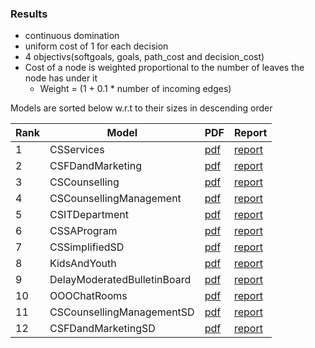 ### Results
- continuous domination
- uniform cost of 1 for each decision
- 4 objectivs(softgoals, goals, path_cost and decision_cost)
- Cost of a node is weighted proportional to the number of leaves the node has under it
  - Weight = (1 + 0.1 * number of incoming edges)

Models are sorted below w.r.t to their sizes in descending order

| Rank | Model | PDF |Report |
|------|-------|-----|-------|
| 1|CSServices| [pdf](../../../GMRepo/pdfs/CSServices.pdf)|[report](CSServices.md)|
| 2|CSFDandMarketing| [pdf](../../../GMRepo/pdfs/CSFDandMarketing.pdf)|[report](CSFDandMarketing.md)|
| 3|CSCounselling| [pdf](../../../GMRepo/pdfs/CSCounselling.pdf)|[report](CSCounselling.md)|
| 4|CSCounsellingManagement| [pdf](../../../GMRepo/pdfs/CSCounsellingManagement.pdf)|[report](CSCounsellingManagement.md)|
| 5|CSITDepartment| [pdf](../../../GMRepo/pdfs/CSITDepartment.pdf)|[report](CSITDepartment.md)|
| 6|CSSAProgram| [pdf](../../../GMRepo/pdfs/CSSAProgram.pdf)|[report](CSSAProgram.md)|
| 7|CSSimplifiedSD| [pdf](../../../GMRepo/pdfs/CSSimplifiedSD.pdf)|[report](CSSimplified.md)|
| 8|KidsAndYouth| [pdf](../../../GMRepo/pdfs/KidsAndYouth.pdf)|[report](KidsAndYouth.md)|
| 9|DelayModeratedBulletinBoard| [pdf](../../../GMRepo/pdfs/DelayModeratedBulletinBoard.pdf)| [report](DelayModeratedBulletinBoard.md)|
| 10|OOOChatRooms| [pdf](../../../GMRepo/pdfs/OOOChatRooms.pdf)|[report](OOOChatRooms.md)|
| 11|CSCounsellingManagementSD| [pdf](../../../GMRepo/pdfs/CSCounsellingManagementSD.pdf)| [report](CSCounsellingManagementSD.md)|
| 12|CSFDandMarketingSD| [pdf](../../../GMRepo/pdfs/CSFDandMarketingSD.pdf)|[report](CSFDandMarketingSD.md)|

